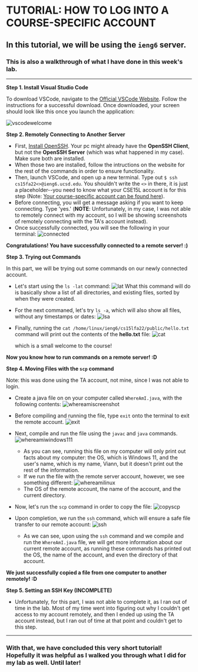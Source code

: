 # **TUTORIAL: HOW TO LOG INTO A COURSE-SPECIFIC ACCOUNT**
## In this tutorial, we will be using the `ieng6` server.
### This is also a walkthrough of what I have done in this week's lab.
--- 

**Step 1. Install Visual Studio Code**

To download VSCode, navigate to the [Official VSCode Website](https://code.visualstudio.com/). Follow the instructions for a successful download. Once downloaded, your screen should look like this once you launch the application: 


![vscodewelcome](https://user-images.githubusercontent.com/114317681/193370733-f3212edb-8ef7-4cd9-a5b0-dad23dc5c785.png)


**Step 2. Remotely Connecting to Another Server**

* First, [Install OpenSSH](https://learn.microsoft.com/en-us/windows-server/administration/openssh/openssh_install_firstuse?tabs=gui). Your pc might already have the **OpenSSH Client**, but not the **OpenSSH Server** (which was what happened in my case). Make sure both are installed. 
* When those two are installed, follow the intructions on the website for the rest of the commands in order to ensure functionality. 
* Then, launch VSCode, and open up a new terminal. Type out `$ ssh cs15fa22<>@ieng6.ucsd.edu`. You shouldn't write the `<>` in there, it is just a placeholder--you need to know what your CSE15L account is for this step (Note: [Your course-specific account can be found here](https://sdacs.ucsd.edu/~icc/index.php)). 
* Before connecting, you will get a message asking if you want to keep connecting. Type 'yes.' (**NOTE**: Unfortunately, in my case, I was not able to remotely connect with my account, so I will be showing screenshots of remotely connecting with the TA's account instead).
* Once successfully connected, you will see the following in your terminal: 
![connected](https://user-images.githubusercontent.com/114317681/193378097-43708c5d-5b2f-4818-9e84-019c8b79a190.png)

**Congratulations! You have successfully connected to a remote server! :)**

**Step 3. Trying out Commands**


In this part, we will be trying out some commands on our newly connected account. 
* Let's start using the `ls -lat` command: 
![lat](https://user-images.githubusercontent.com/114317681/193378307-47c7752c-0120-40af-bdee-2df10f34dfd0.png)
What this command will do is basically show a list of all directories, and existing files, sorted by when they were created. 
* For the next commaned, let's try `ls -a`, which will also show all files, without any timestamps or dates: 
![lsa](https://user-images.githubusercontent.com/114317681/193378808-5cdf958e-f46b-4422-b162-82de3728b536.png)
* Finally, running the `cat /home/linux/ieng6/cs15lfa22/public/hello.txt` command will print out the contents of the **hello.txt** file: 
![cat](https://user-images.githubusercontent.com/114317681/193378864-6aac4d81-ac3b-4c77-afa5-deb012ad8184.png)

    which is a small welcome to the course! 

**Now you know how to run commands on a remote server! :D** 

**Step 4. Moving Files with the `scp` command** 

Note: this was done using the TA account, not mine, since I was not able to login. 

* Create a java file on on your computer called `WhereAmI.java`, with the following contents: 
![whereamiscreenshot](https://user-images.githubusercontent.com/114317681/193379109-50bd8803-e9f9-4944-8ec9-95f931ce49d6.png)

* Before compiling and running the file, type `exit` onto the terminal to exit the remote account. ![exit](https://user-images.githubusercontent.com/114317681/193379255-77e261b6-70a5-4e2c-9d74-b48b6d87deeb.png)

* Next, compile and run the file using the `javac` and `java` commands.
![whereamiwindows111](https://user-images.githubusercontent.com/114317681/193394054-4046ac41-5440-4197-a489-d9c87c36218b.png)
    - As you can see, running this file on my computer will only print out facts about my computer: the OS, which is Windows 11, and the user's name, which is my name, Viann, but it doesn't print out the rest of the information. 
    - If we run the file with the remote server account, however, we see something different: 
    ![whereamilinux](https://user-images.githubusercontent.com/114317681/193394443-5f9e3464-d4a8-489f-ba19-0c77a8c6827d.png)
    - The OS of the remote account, the name of the account, and the current directory. 

* Now, let's run the `scp` command in order to copy the file:
![copyscp](https://user-images.githubusercontent.com/114317681/193394516-0baf5622-a6db-4f33-b813-c4fd2a0fe696.png)
* Upon completion, we run the `ssh` command, which will ensure a safe file transfer to our remote account: 
![ssh](https://user-images.githubusercontent.com/114317681/193394562-2bc84a92-b462-4ea3-859c-63342d37d19c.png)
    - As we can see, upon using the `ssh` command and we compile and run the `WhereAmI.java` file, we will get more information about our current remote account, as running these commands has printed out the OS, the name of the account, and even the directory of that account. 

**We just successfully copied a file from one computer to another remotely! :D**

**Step 5. Setting an SSH Key (INCOMPLETE)**
* Unfortunately, for this part, I was not able to complete it, as I ran out of time in the lab. Most of my time went into figuring out why I couldn't get access to my account remotely, and then I ended up using the TA account instead, but I ran out of time at that point and couldn't get to this step. 

---

### With that, we have concluded this very short tutorial! Hopefully it was helpful as I walked you through what I did for my lab as well. Until later! 

















